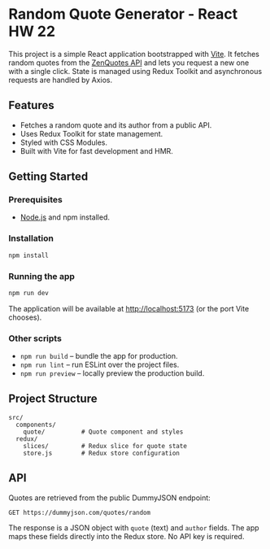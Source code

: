 # Random Quote Generator - React HW 22

This project is a simple React application bootstrapped with [Vite](https://vitejs.dev/). It fetches random quotes from the [ZenQuotes API](https://zenquotes.io/) and lets you request a new one with a single click. State is managed using Redux Toolkit and asynchronous requests are handled by Axios.

## Features

- Fetches a random quote and its author from a public API.
- Uses Redux Toolkit for state management.
- Styled with CSS Modules.
- Built with Vite for fast development and HMR.

## Getting Started

### Prerequisites

- [Node.js](https://nodejs.org/) and npm installed.

### Installation

```bash
npm install
```

### Running the app

```bash
npm run dev
```

The application will be available at <http://localhost:5173> (or the port Vite chooses).

### Other scripts

- `npm run build` – bundle the app for production.
- `npm run lint` – run ESLint over the project files.
- `npm run preview` – locally preview the production build.

## Project Structure

```
src/
  components/
    quote/          # Quote component and styles
  redux/
    slices/         # Redux slice for quote state
    store.js        # Redux store configuration
```

## API

Quotes are retrieved from the public DummyJSON endpoint:

```
GET https://dummyjson.com/quotes/random
```

The response is a JSON object with `quote` (text) and `author` fields. The app maps these fields directly into the Redux store. No API key is required.
